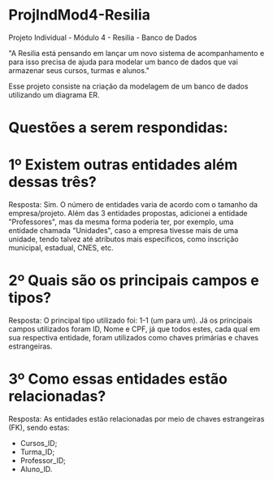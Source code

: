 # ProjIndMod4-Resilia
Projeto Individual - Módulo 4 - Resilia - Banco de Dados

"A Resilia está pensando em lançar um novo sistema de
acompanhamento e para isso precisa de ajuda para modelar um
banco de dados que vai armazenar seus cursos, turmas e alunos."

Esse projeto consiste na criação da modelagem de um banco de dados utilizando um diagrama ER.

# Questões a serem respondidas:

# 1º Existem outras entidades além dessas três?
Resposta: Sim. O número de entidades varia de acordo com o tamanho da empresa/projeto. Além das 3 entidades propostas, adicionei a entidade "Professores", mas da mesma forma poderia ter, por exemplo, uma entidade chamada "Unidades", caso a empresa tivesse mais de uma unidade, tendo talvez até atributos mais especificos, como inscrição municipal, estadual, CNES, etc.

# 2º Quais são os principais campos e tipos?
Resposta: O principal tipo utilizado foi: 1-1 (um para um). Já os principais campos utilizados foram ID, Nome e CPF, já que todos estes, cada qual em sua respectiva entidade, foram utilizados como chaves primárias e chaves estrangeiras.

# 3º Como essas entidades estão relacionadas?
Resposta: As entidades estão relacionadas por meio de chaves estrangeiras (FK), sendo estas:

- Cursos_ID;
- Turma_ID;
- Professor_ID;
- Aluno_ID.
